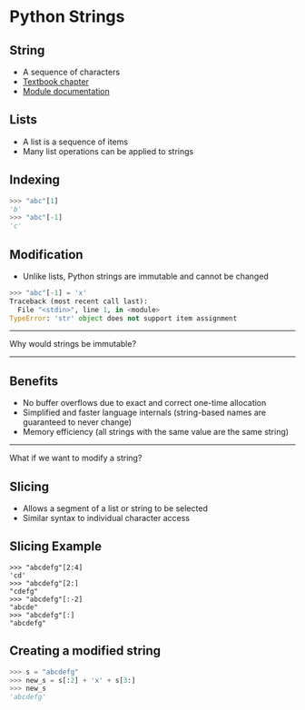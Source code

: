 Python Strings
==============

String
------

- A sequence of characters
- [Textbook chapter](https://www.py4e.com/html3/06-strings)
- [Module documentation](https://docs.python.org/3/library/string.html)

Lists
-----

- A list is a sequence of items
- Many list operations can be applied to strings

Indexing
--------

```python
>>> "abc"[1]
'b'
>>> "abc"[-1]
'c'
```

Modification
------------

- Unlike lists, Python strings are immutable and cannot be changed

```python
>>> "abc"[-1] = 'x'
Traceback (most recent call last):
  File "<stdin>", line 1, in <module>
TypeError: 'str' object does not support item assignment
```

---

Why would strings be immutable?

---

Benefits
--------

- No buffer overflows due to exact and correct one-time allocation
- Simplified and faster language internals (string-based names are guaranteed to never change)
- Memory efficiency (all strings with the same value are the same string)

---

What if we want to modify a string?

Slicing
-------

- Allows a segment of a list or string to be selected
- Similar syntax to individual character access

Slicing Example
---------------

```
>>> "abcdefg"[2:4]
'cd'
>>> "abcdefg"[2:]
"cdefg"
>>> "abcdefg"[:-2]
"abcde"
>>> "abcdefg"[:]
"abcdefg"
```

Creating a modified string
--------------------------

```python
>>> s = "abcdefg"
>>> new_s = s[:2] + 'x' + s[3:]
>>> new_s
'abcdefg'
```
